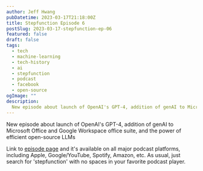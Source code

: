 ```yaml
---
author: Jeff Hwang
pubDatetime: 2023-03-17T21:18:00Z
title: Stepfunction Episode 6
postSlug: 2023-03-17-stepfunction-ep-06
featured: false
draft: false
tags:
  - tech
  - machine-learning
  - tech-history
  - ai
  - stepfunction
  - podcast
  - facebook
  - open-source
ogImage: ""
description:
  New episode about launch of OpenAI's GPT-4, addition of genAI to Microsoft Office and Google Workspace office suite, and the power of efficient open-source LLMs.
---
```

New episode about launch of OpenAI's GPT-4, addition of genAI to Microsoft Office and Google Workspace office suite, and the power of efficient open-source LLMs

Link to [episode page](https://www.stepfunction.org/episode-6-where-will-generative-ai-startups-win-and-lose) and it's available on all major podcast platforms, including Apple, Google/YouTube, Spotify, Amazon, etc. As usual, just search for 'stepfunction' with no spaces in your favorite podcast player.
